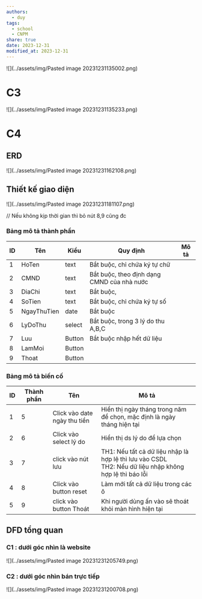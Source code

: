 ```yaml
---
authors:
  - duy
tags:
  - school
  - CNPM
share: true
date: 2023-12-31
modified_at: 2023-12-31
---
```


![](../assets/img/Pasted image 20231231135002.png)
# C3
![](../assets/img/Pasted image 20231231135233.png)

# C4
## ERD

![](../assets/img/Pasted image 20231231162108.png)

## Thiết kế giao diện

![](../assets/img/Pasted image 20231231181107.png)

// Nếu không kịp thời gian thì bỏ nút 8,9 cũng đc
### Bảng mô tả thành phần

| ID | Tên | Kiểu | Quy định | Mô tả |
| ---- | ---- | ---- | ---- | ---- |
| 1 | HoTen | text | Bắt buộc, chỉ chứa ký tự chữ |  |
| 2 | CMND | text | Bắt buộc, theo định dạng CMND của nhà nước |  |
| 3 | DiaChi | text | Bắt buộc, |  |
| 4 | SoTien | text | Bắt buộc, chỉ chứa ký tự số |  |
| 5 | NgayThuTien | date | Bắt buộc |  |
| 6 | LyDoThu | select | Bắt buộc, trong 3 lý do thu A,B,C |  |
| 7 | Luu | Button | Bắt buộc nhập hết dữ liệu |  |
| 8 | LamMoi | Button |  |  |
| 9 | Thoat | Button |  |  |

### Bảng mô tả biến cố

| ID | Thành phần | Tên | Mô tả |
| ---- | ---- | ---- | ---- |
| 1 | 5 | Click vào date ngày thu tiền | Hiển thị ngày tháng trong năm để chọn, mặc định là ngày tháng hiện tại |
| 2 | 6 | Click vào select lý do | Hiển thị ds lý do để lựa chọn |
| 3 | 7 | click vào nút lưu | TH1: Nếu tất cả dữ liệu nhập là hợp lệ thì lưu vào CSDL<br>TH2: Nếu dữ liệu nhập không hợp lệ thì báo lỗi |
| 4 | 8 | Click vào button reset | Làm mới tất cả dữ liệu trong các ô |
| 5 | 9 | click vào button Thoát | Khi người dùng ấn vào sẽ thoát khỏi màn hình hiện tại |

## DFD tổng quan

### C1 : dưới góc nhìn là website

![](../assets/img/Pasted image 20231231205749.png)
### C2 : dưới góc nhìn bán trực tiếp

![](../assets/img/Pasted image 20231231200708.png)


